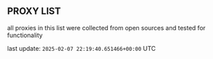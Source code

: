 ## PROXY LIST

all proxies in this list were collected from open sources and tested for functionality

last update: `2025-02-07 22:19:40.651466+00:00` UTC